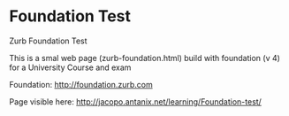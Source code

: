 Foundation Test
===============

Zurb Foundation Test

This is a smal web page (zurb-foundation.html) build with foundation (v 4) for a University Course and exam

Foundation: http://foundation.zurb.com

Page visible here: http://jacopo.antanix.net/learning/Foundation-test/

